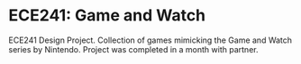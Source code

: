 # ECE241: Game and Watch
ECE241 Design Project. Collection of games mimicking the Game and Watch series by Nintendo. Project was completed in a month with partner.
